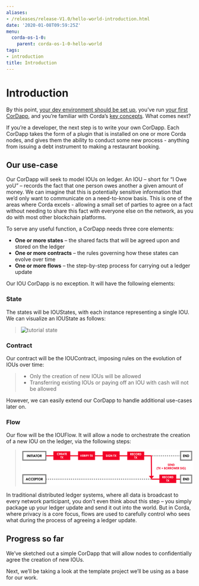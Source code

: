 ```yaml
---
aliases:
- /releases/release-V1.0/hello-world-introduction.html
date: '2020-01-08T09:59:25Z'
menu:
  corda-os-1-0:
    parent: corda-os-1-0-hello-world
tags:
- introduction
title: Introduction
---
```



# Introduction

By this point, [your dev environment should be set up](getting-set-up.md), you’ve run
[your first CorDapp](tutorial-cordapp.md), and you’re familiar with Corda’s [key concepts](key-concepts.md). What
comes next?

If you’re a developer, the next step is to write your own CorDapp. Each CorDapp takes the form of a plugin that is
installed on one or more Corda nodes, and gives them the ability to conduct some new process - anything from
issuing a debt instrument to making a restaurant booking.


## Our use-case

Our CorDapp will seek to model IOUs on ledger. An IOU – short for “I Owe yoU” – records the fact that one person owes
another a given amount of money. We can imagine that this is potentially sensitive information that we’d only want to
communicate on a need-to-know basis. This is one of the areas where Corda excels - allowing a small set of parties to
agree on a fact without needing to share this fact with everyone else on the network, as you do with most other
blockchain platforms.

To serve any useful function, a CorDapp needs three core elements:


* **One or more states** – the shared facts that will be agreed upon and stored on the ledger
* **One or more contracts** – the rules governing how these states can evolve over time
* **One or more flows** – the step-by-step process for carrying out a ledger update

Our IOU CorDapp is no exception. It will have the following elements:


### State

The states will be IOUStates, with each instance representing a single IOU. We can visualize an IOUState as follows:

> 
> ![tutorial state](/en/images/tutorial-state.png "tutorial state")


### Contract

Our contract will be the IOUContract, imposing rules on the evolution of IOUs over time:

> 
> 
> * Only the creation of new IOUs will be allowed
> * Transferring existing IOUs or paying off an IOU with cash will not be allowed


However, we can easily extend our CorDapp to handle additional use-cases later on.


### Flow

Our flow will be the IOUFlow. It will allow a node to orchestrate the creation of a new IOU on the ledger, via the
following steps:

> 
> ![simple tutorial flow](resources/simple-tutorial-flow.png "simple tutorial flow")

In traditional distributed ledger systems, where all data is broadcast to every network participant, you don’t even
think about this step – you simply package up your ledger update and send it out into the world. But in Corda, where
privacy is a core focus, flows are used to carefully control who sees what during the process of agreeing a
ledger update.


## Progress so far

We’ve sketched out a simple CorDapp that will allow nodes to confidentially agree the creation of new IOUs.

Next, we’ll be taking a look at the template project we’ll be using as a base for our work.

